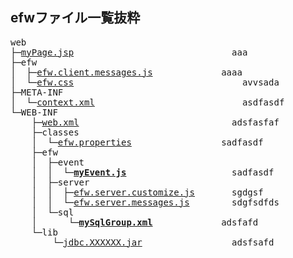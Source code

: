 <H2>efwファイル一覧抜粋</H2>
<pre>
web
├─<a href="#">myPage.jsp</a>							&nbsp;&nbsp;aaa
├─efw
│  ├─<a href="#">efw.client.messages.js</a>				aaaa
│  └─<a href="#">efw.css</a>								avvsada
├─META-INF
│  └─<a href="#">context.xml</a>							asdfasdf
└─WEB-INF
    ├─<a href="#">web.xml</a>							&nbsp;&nbsp;adsfasfaf
    ├─classes
    │  └─<a href="#">efw.properties</a>					sadfasdf
    ├─efw
    │  ├─event
    │  │  └─<b><a href="#">myEvent.js</a></b>					&nbsp;sadfasdf
    │  ├─server
    │  │  ├─<a href="#">efw.server.customize.js</a>		&nbsp;&nbsp;sgdgsf
    │  │  └─<a href="#">efw.server.messages.js</a>		&nbsp;&nbsp;sdgfsdfds
    │  └─sql
    │      └─<b><a href="#">mySqlGroup.xml</a></b>			&nbsp;&nbsp;&nbsp;adsfafd
    └─lib
        └─<a href="#">jdbc.XXXXXX.jar</a>				&nbsp;&nbsp;adsfsafd
</pre>
